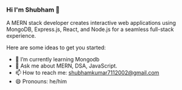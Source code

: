 ### Hi I'm Shubham 👋

A MERN stack developer creates interactive web applications using MongoDB, Express.js, React, and Node.js for a seamless full-stack experience.

Here are some ideas to get you started:

- 🌱 I’m currently learning  Mongodb
- 💬 Ask me about MERN, DSA, JavaScript.
- 📫 How to reach me: shubhamkumar7112002@gmail.com
- 😄 Pronouns: he/him

